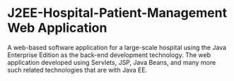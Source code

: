 # J2EE-Hospital-Patient-Management Web Application

A web-based software application for a large-scale hospital using the Java Enterprise Edition as the back-end development technology. The web application developed using Servlets, JSP, Java Beans, and many more such related technologies that are with Java EE.
